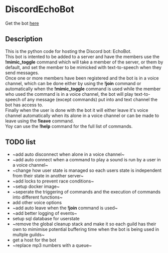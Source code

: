 # DiscordEchoBot
Get the bot [here](https://discord.com/oauth2/authorize?client_id=1383542849362202746)
## Description
This is the python code for hosting the Discord bot: EchoBot.\
This bot is intented to be added to a server and have the members use the __!mimic_toggle__ command which will take a member of the server, or them by default, and set the member to be mimicked with text-to-speech when they send messages.\
Once one or more members have been registered and the bot is in a voice channel, which can be done either by using the __!join__ command or automatically when the __!mimic_toggle__ command is used while the member who used the command is in a voice channel, the bot will play text-to-speech of any message (except commands) put into and text channel the bot has access to.\
Finally when the user is done with the bot it will either leave it's voice channel automatically when its alone in a voice channel or can be made to leave using the __!leave__ command.\
Yoy can use the __!help__ command for the full list of commands.
## TODO list
+ ~add auto disconnect when alone in a voice channel~
+ ~add auto connect when a command to play a sound is run by a user in a voice channel~
+ ~change how user state is managed so each users state is independent from their state in another server~
+ ~add locks to prevent race conditions~
+ ~setup docker image~
+ ~seperate the triggering of commands and the execution of commands into different functions~
+ add other voice options
+ ~add auto leave when the __!join__ command is used~
+ ~add better logging of events~
+ setup sql database for userstate
+ ~remove the global cleanup stack and make it so each guild has their own to mimimise potential buffering time when the bot is being used in multple guilds~
+ get a host for the bot
+ ~replace mp3 numbers with a queue~
